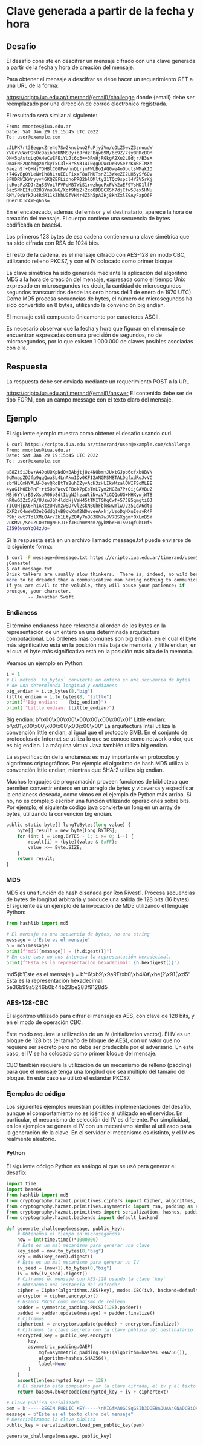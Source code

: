 # Clave generada a partir de la fecha y hora
## Desafío
El desafío consiste en descifrar un mensaje cifrado con una clave generada a partir de la fecha y hora de creación del mensaje.

Para obtener el mensaje a descifrar se debe hacer un requerimiento GET a una URL de la forma:

https://cripto.iua.edu.ar/timerand/{email}/challenge
donde {email} debe ser reemplazado por una dirección de correo electrónico registrada.

El resultado será similar al siguiente:
```
From: mmontes@iua.edu.ar
Date: Sat Jan 29 19:15:45 UTC 2022
To: user@example.com

cJLPK7rt3EegpxZre4e7Sw2kncbwo2FuPjyiVn/cOLZ5wvZ3znoudW
YVGrVuWxP95Uc9aib0dUNMSBy+bJrdzFBqwb9M/6c9Z/7sy8RRcBOM
QH+5qAstqLqOAHeCwEFEiYUJt6q3++3RvHjRGkgA2Xu2LBdjr/B3sX
DmaFNF2QohmgzmrkyTxC3lH8rSN314I0qgDQWcDr0vSerrKWBFIMXh
0aezn9f+OHNjYOHBtCG0Pw/nnQLrjmFWLBo1AQ0we4oObutsWMak1O
+74GvBpOYLeNvIh8hL+uEEuFixxF8aTMUTsnZ13WxeZI2LH5ySf6QV
SFUDRWIKWryyv46KQZEFLidhoPR02blDMlty21TQc9spcl4Y2V5rKj
jsRosPzXDJr2qSSVoL7PVPoMB7WiS1rwzhgcPxFVk2aEF9YsMD1lfF
6azSNhEIfu028QYnuONG/Xof9Ni2+2coODD8CXSh7djCtw5Jex5HNu
RMY/9qWfk7u4RdR11kZhhUGfVH4r4Z5h5pAJHj8khZxlZ9AyFapO6F
Q6erUDIc4WEq6ns=
```
En el encabezado, además del emisor y el destinatario, aparece la hora de creación del mensaje. El cuerpo contiene una secuencia de bytes codificada en base64.

Los primeros 128 bytes de esa cadena contienen una clave simétrica que ha sido cifrada con RSA de 1024 bits.

El resto de la cadena, es el mensaje cifrado con AES-128 en modo CBC, utilizando relleno PKCS7, y con el IV colocado como primer bloque:



La clave simétrica ha sido generada mediante la aplicación del algoritmo MD5 a la hora de creación del mensaje, expresada como el tiempo Unix expresado en microsegundos (es decir, la cantidad de microsegundos segundos transcurridos desde las cero horas del 1 de enero de 1970 UTC). Como MD5 procesa secuencias de bytes, el número de microsegundos ha sido convertido en 8 bytes, utilizando la convención big endian.

El mensaje está compuesto únicamente por caracteres ASCII.

Es necesario observar que la fecha y hora que figuran en el mensaje se encuentran expresadas con una precisión de segundos, no de microsegundos, por lo que existen 1.000.000 de claves posibles asociadas con ella.

## Respuesta
La respuesta debe ser enviada mediante un requerimiento POST a la URL

https://cripto.iua.edu.ar/timerand/{email}/answer
El contenido debe ser de tipo FORM, con un campo message con el texto claro del mensaje.

## Ejemplo
El siguiente ejemplo muestra como obtener el desafío usando curl
```bash
$ curl https://cripto.iua.edu.ar/timerand/user@example.com/challenge
From: mmontes@iua.edu.ar
Date: Sat Jan 29 19:15:45 UTC 2022
To: user@example.com

aE8ZtSiJbv+A49oUQXpNdQ+BAbjtjOz4NQbm+JUxtGJpb6cfxbOBVN
0qMmapZDJfp9gqQwaSL4LnAkw1Dv0KFI2ANGMSM8TALDgfxdRoJvVC
zbfHLCmHYALN+3evQRdBtTaBuhDZyvAcH3zHLIkWMzalOWIFSoMLEE
4yaGIh0EbRnF+rt5OpFWcvEFBok7pEsTmL7ym2NGZa7P+QijGAVBuZ
MBj6YYtrB9vXsaR06b8dtIUgNJhzaWtiNvzV7iGQQoUG+HHXywjWTB
nROwG3Zz5/S/UUzwJ0h4lddHjVaH45tTMITGKgCwf+57JB5gmgti0J
YICQHjpX6Hh1ARtzUHVmzwSD7vl2skNBUhFbkRwvmlwJ2z51dA6dt0
ZXF2rO4weWD3e2GddqIvB9cwXmf2NOwveeAxkj/UsoDgNXuIesyR4P
P9hjkwt7TdlXMiOAr/Zb1LtyZQAy7nBG3Kh7wJV7BSXggmfOXLmB5Y
2uKMVC/SeuZCO0t0gNGFJIEfJRUhmVMsm7gybMbrFmI5wIqfObL0fS
Z3595wsoYqO4zUo=
```

Si la respuesta está en un archivo llamado message.txt puede enviarse de la siguiente forma:
```bash
$ curl -F message=@message.txt https://cripto.iua.edu.ar/timerand/user@example.com/answer
¡Ganaste!
$ cat message.txt
Brisk talkers are usually slow thinkers.  There is, indeed, no wild beast
more to be dreaded than a communicative man having nothing to communicate.
If you are civil to the voluble, they will abuse your patience; if
brusque, your character.
        -- Jonathan Swift
```
### Endianess
El término endianess hace referencia al orden de los bytes en la representación de un entero en una determinada arquitectura computacional. Los órdenes más comunes son big endian, en el cual el byte más significativo está en la posición más baja de memoria, y little endian, en el cual el byte más significativo está en la posición más alta de la memoria.

Veamos un ejemplo en Python:
```python
i = 1
# El método `to_bytes` convierte un entero en una secuencia de bytes 
# de una determinada longitud y endianess
big_endian = i.to_bytes(8,"big")
little_endian = i.to_bytes(8, "little")
print(f"Big endian:    {big_endian}")
print(f"Little endian: {little_endian}")
```
Big endian:    b'\x00\x00\x00\x00\x00\x00\x00\x01'
Little endian: b'\x01\x00\x00\x00\x00\x00\x00\x00'
La arquitectura Intel utiliza la convención little endian, al igual que el protocolo SMB. En el conjunto de protocolos de Internet se utiliza lo que se conoce como network order, que es big endian. La máquina virtual Java también utiliza big endian.

La especificación de la endianess es muy importante en protocolos y algoritmos criptográficos. Por ejemplo el algoritmo de hash MD5 utiliza la convención little endian, mientras que SHA-2 utiliza big endian.

Muchos lenguajes de programación proveen funciones de biblioteca que permiten convertir enteros en un arreglo de bytes y viceversa y especificar la endianess deseada, como vimos en el ejemplo de Python más arriba. Si no, no es complejo escribir una función utilizando operaciones sobre bits. Por ejemplo, el siguiente código java convierte un long en un array de bytes, utilizando la convención big endian.
```python
public static byte[] longToBytes(long value) {
    byte[] result = new byte[Long.BYTES];
    for (int i = Long.BYTES - 1; i >= 0; i--) {
        result[i] = (byte)(value & 0xFF);
        value >>= Byte.SIZE;
    }
    return result;
}
```
### MD5
MD5 es una función de hash diseñada por Ron Rivest1. Procesa secuencias de bytes de longitud arbitraria y produce una salida de 128 bits (16 bytes). El siguiente es un ejemplo de la invocación de MD5 utilizando el lenguaje Python:
```python
from hashlib import md5

# El mensaje es una secuencia de bytes, no una string
message = b'Este es el mensaje' 
h = md5(message)
print(f"md5({message}) = {h.digest()}")
# En este caso no nos interesa la representación hexadecimal.
print(f"Esta es la representación hexadecimal: {h.hexdigest()}")
```
md5(b'Este es el mensaje') = b'^6\xb9\x9aRF\xb0\xb4K#\xbe(?\x91(\xd5'
Esta es la representación hexadecimal: 5e36b99a5246b0b44b23be283f9128d5
### AES-128-CBC
El algoritmo utilizado para cifrar el mensaje es AES, con clave de 128 bits, y en el modo de operación CBC.

Este modo requiere la utilización de un IV (initialization vector). El IV es un bloque de 128 bits (el tamaño de bloque de AES), con un valor que no requiere ser secreto pero no debe ser predecible por el adversario. En este caso, el IV se ha colocado como primer bloque del mensaje.

CBC también requiere la utilización de un mecanismo de relleno (padding) para que el mensaje tenga una longitud que sea múltiplo del tamaño del bloque. En este caso se utilizó el estándar PKCS7.

### Ejemplos de código
Los siguientes ejemplos muestran posibles implementaciones del desafío, aunque el comportamiento no es idéntico al utilizado en el servidor. En particular, el mecanismo de selección del IV es diferente. Por simplicidad, en los ejemplos se genera el IV con un mecanismo similar al utilizado para la generación de la clave. En el servidor el mecanismo es distinto, y el IV es realmente aleatorio.

#### Python
El siguiente código Python es análogo al que se usó para generar el desafío:
```python
import time
import base64
from hashlib import md5
from cryptography.hazmat.primitives.ciphers import Cipher, algorithms, modes
from cryptography.hazmat.primitives.asymmetric import rsa, padding as asymmetric_padding
from cryptography.hazmat.primitives import serialization, hashes, padding as symmetric_padding
from cryptography.hazmat.backends import default_backend  

def generate_challenge(message, public_key):
    # Obtenemos el tiempo en microsegundos
    now = int(time.time()*1000000)
    # Este es un mal mecanismo para generar una clave
    key_seed = now.to_bytes(8,"big")
    key = md5(key_seed).digest()
    # Este es un mal mecanismo para generar un IV
    iv_seed = (now+1).to_bytes(8,"big")
    iv = md5(iv_seed).digest()
    # Ciframos el mensaje con AES-128 usando la clave `key`
    # Obtenemos una instancia del cifrador
    cipher = Cipher(algorithms.AES(key), modes.CBC(iv), backend=default_backend())
    encryptor = cipher.encryptor()
    # Usamos PKCS7 como mecanismo de relleno
    padder = symmetric_padding.PKCS7(128).padder()
    padded = padder.update(message) + padder.finalize()
    # Ciframos
    ciphertext = encryptor.update(padded) + encryptor.finalize()
    # Ciframos la clave secreta con la clave pública del destinatario
    encrypted_key = public_key.encrypt(
        key,
        asymmetric_padding.OAEP(
            mgf=asymmetric_padding.MGF1(algorithm=hashes.SHA256()),
            algorithm=hashes.SHA256(),
            label=None
        )
    )
    assert(len(encrypted_key) == 128)
    # El desafío está compuesto por la clave cifrada, el iv y el texto cifrado
    return base64.b64encode(encrypted_key + iv + ciphertext)

# Clave pública serializada
pem = b'-----BEGIN PUBLIC KEY-----\nMIGfMA0GCSqGSIb3DQEBAQUAA4GNADCBiQKBgQDIgCvlphhRoOt39+rBUxdqrivb\nxVdYmlGXkT/5mO6/fwYzA/yXeg1aKEIj1f1l1yXWecN0iYrDUflwyN5aMj6nH+zW\nYfMOVhp2seFya10vXA24UX5o5Ei7JLcnf1ubO3VfH4Fttcvvy27Qmkii3uedOTFi\nZtZn/U1dhm1rYhtrPwIDAQAB\n-----END PUBLIC KEY-----\n'
message = b"Este es el texto claro del mensaje"
# Deserializamos la clave pública
public_key = serialization.load_pem_public_key(pem)

generate_challenge(message, public_key)
```